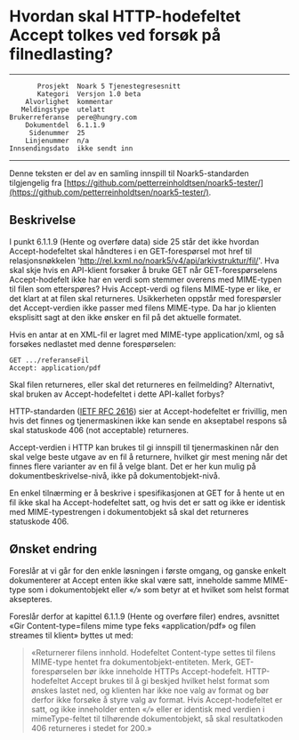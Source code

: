 Hvordan skal HTTP-hodefeltet Accept tolkes ved forsøk på filnedlasting?
=======================================================================

 ------------------  ---------------------------------
           Prosjekt  Noark 5 Tjenestegresesnitt
           Kategori  Versjon 1.0 beta
        Alvorlighet  kommentar
       Meldingstype  utelatt
    Brukerreferanse  pere@hungry.com
        Dokumentdel  6.1.1.9
         Sidenummer  25
        Linjenummer  n/a
    Innsendingsdato  ikke sendt inn
 ------------------  ---------------------------------

Denne teksten er del av en samling innspill til Noark5-standarden
tilgjengelig fra [https://github.com/petterreinholdtsen/noark5-tester/](https://github.com/petterreinholdtsen/noark5-tester/).

Beskrivelse
-----------

I punkt 6.1.1.9 (Hente og overføre data) side 25 står det ikke hvordan
Accept-hodefeltet skal håndteres i en GET-forespørsel mot href til
relasjonsnøkkelen
'http://rel.kxml.no/noark5/v4/api/arkivstruktur/fil/'.  Hva skal skje
hvis en API-klient forsøker å bruke GET når GET-forespørselens
Accept-hodefelt ikke har en verdi som stemmer overens med MIME-typen
til filen som etterspøres?  Hvis Accept-verdi og filens MIME-type er
like, er det klart at at filen skal returneres.  Usikkerheten oppstår
med forespørsler det Accept-verdien ikke passer med filens MIME-type.
Da har jo klienten eksplisitt sagt at den ikke ønsker en fil på det
aktuelle formatet.

Hvis en antar at en XML-fil er lagret med MIME-type application/xml,
og så forsøkes nedlastet med denne forespørselen:

```
GET .../referanseFil
Accept: application/pdf
```

Skal filen returneres, eller skal det returneres en feilmelding?
Alternativt, skal bruken av Accept-hodefeltet i dette API-kallet
forbys?

HTTP-standarden ([IETF RFC
2616](https://www.w3.org/Protocols/rfc2616/rfc2616-sec14.html)) sier
at Accept-hodefeltet er frivillig, men hvis det finnes og
tjenermaskinen ikke kan sende en akseptabel respons så skal statuskode
406 (not acceptable) returneres.

Accept-verdien i HTTP kan brukes til gi innspill til tjenermaskinen
når den skal velge beste utgave av en fil å returnere, hvilket gir
mest mening når det finnes flere varianter av en fil å velge blant.
Det er her kun mulig på dokumentbeskrivelse-nivå, ikke på
dokumentobjekt-nivå.

En enkel tilnærming er å beskrive i spesifikasjonen at GET for å hente
ut en fil ikke skal ha Accept-hodefeltet satt, og hvis det er satt og
ikke er identisk med MIME-typestrengen i dokumentobjekt så skal det
returneres statuskode 406.

Ønsket endring
--------------

Foreslår at vi går for den enkle løsningen i første omgang, og ganske
enkelt dokumenterer at Accept enten ikke skal være satt, inneholde
samme MIME-type som i dokumentobjekt eller «*/*» som betyr at et
hvilket som helst format aksepteres.

Foreslår derfor at kapittel 6.1.1.9 (Hente og overføre filer) endres,
avsnittet «Gir Content-type=filens mime type feks «application/pdf» og
filen streames til klient» byttes ut med:

> «Returnerer filens innhold.  Hodefeltet Content-type settes til
> filens MIME-type hentet fra dokumentobjekt-entiteten.  Merk,
> GET-forespørselen bør ikke inneholde HTTPs Accept-hodefelt.
> HTTP-hodefeltet Accept brukes til å gi beskjed hvilket helst format
> som ønskes lastet ned, og klienten har ikke noe valg av format og
> bør derfor ikke forsøke å styre valg av format.  Hvis
> Accept-hodefeltet er satt, og ikke inneholder enten «*/*» eller er
> identisk med verdien i mimeType-feltet til tilhørende
> dokumentobjekt, så skal resultatkoden 406 returneres i stedet for
> 200.»
